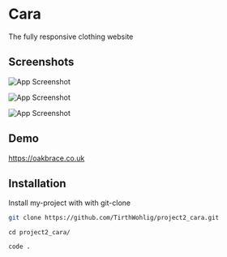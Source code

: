 
# Cara

The fully responsive clothing website



## Screenshots

![App Screenshot]()

![App Screenshot](https://via.placeholder.com/468x300?text=App+Screenshot+Ipad_screen_view)

![App Screenshot](https://via.placeholder.com/468x300?text=App+Screenshot+IphonX_screen_view)


## Demo
https://oakbrace.co.uk

## Installation

Install my-project with with git-clone

```bash
git clone https://github.com/TirthWohlig/project2_cara.git
```
```
cd project2_cara/
```
```
code .
```
